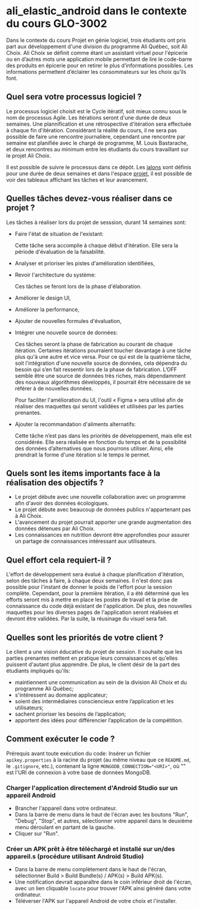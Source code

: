 # ali_elastic_android dans le contexte du cours GLO-3002

Dans le contexte du cours Projet en génie logiciel, trois étudiants ont pris part aux développement d'une division du programme Ali Québec, soit Ali Choix. Ali Choix se définit comme étant un assistant virtuel pour l'épicerie ou en d’autres mots une application mobile permettant de lire le code-barre des produits en épicerie pour en retirer le plus d’informations possibles. Les informations permettent d’éclairer les consommateurs sur les choix qu’ils font.


## Quel sera votre processus logiciel ?

Le processus logiciel choisit est le Cycle itératif, soit mieux connu sous le nom de processus Agile. Les itérations seront d'une durée de deux semaines. Une plannification et une rétrospective d'itération sera effectuée à chaque fin d'itération. Considérant la réalité du cours, il ne sera pas possible de faire une rencontre journalière, cependant une rencontre par semaine est planifiée avec le chargé de programme, M. Louis Bastarache, et deux rencontres au minimum entre les étudiants du cours travaillant sur le projet Ali Choix.

Il est possible de suivre le processus dans ce dépôt. Les [jalons](https://github.com/Lapro15/ali_elastic_android/milestones) sont définis pour une durée de deux semaines et dans l'espace [projet](https://github.com/Lapro15/ali_elastic_android/projects/1), il est possible de voir des tableaux affichant les tâches et leur avancement.

## Quelles tâches devez-vous réaliser dans ce projet ?

Les tâches à réaliser lors du projet de sesssion, durant 14 semaines sont: 

- Faire l'état de situation de l'existant: 

  Cette tâche sera accomplie à chaque début d'itération. Elle sera la période d'évaluation de la faisabilité.

- Analyser et prioriser les pistes d'amélioration identifiées,
- Revoir l'architecture du système: 

   Ces tâches se feront lors de la phase d'élaboration.

- Améliorer le design UI,
- Améliorer la performance,
- Ajouter de nouvelles formules d'évaluation,
- Intégrer une nouvelle source de données: 

  Ces tâches seront la phase de fabrication au courant de chaque itération. Certaines itérations pourraient toucher davantage à une tâche plus qu'à une autre et vice versa. Pour ce qui est de la quatrième tâche, soit l'intégration d'une nouvelle source de données, cela dépendra du besoin qui s’en fait ressentir lors de la phase de fabrication. L’OFF semble être une source de données très riches, mais dépendamment des nouveaux algorithmes développés, il pourrait être nécessaire de se référer à de nouvelles données.
  
   Pour faciliter l'amélioration du UI, l'outil « Figma » sera utilisé afin de réaliser des maquettes qui seront validées et utilisées par les parties prenantes.

- Ajouter la recommandation d'aliments alternatifs: 

  Cette tâche n’est pas dans les priorités de développement, mais elle est considérée. Elle sera réalisée en fonction du temps et de la possibilité des données d’alternatives que nous pourrons utiliser. Ainsi, elle prendrait la forme d'une itération si le temps le permet.
  
## Quels sont les items importants face à la réalisation des objectifs ?

- Le projet débute avec une nouvelle collaboration avec un programme afin d'avoir des données écologiques.
- Le projet débute avec beaucoup de données publics n'appartenant pas à Ali Choix. 
- L'avancement du projet pourrait apporter une grande augmentation des données détenues par Ali Choix.
- Les connaissances en nutrition devront être approfondies pour assurer un partage de connaissances intéressant aux utilisateurs.

## Quel effort cela requiert-il ?

L'effort de développement sera évalué à chaque planification d'itération, selon des tâches à faire, à chaque deux semaines. Il n'est donc pas possible pour l'instant de donner le poids de l'effort pour la session complète. Cependant, pour la première itération, il a été déterminé que les efforts seront mis à mettre en place les postes de travail et la prise de connaissance du code déjà existant de l'application. De plus, des nouvelles maquettes pour les diverses pages de l'application seront réalisées et devront être validées. Par la suite, la réusinage du visuel sera fait.

## Quelles sont les priorités de votre client ? 

Le client a une vision éducative du projet de session. Il souhaite que les parties prenantes mettent en pratique leurs connaissances et qu'elles puissent d'autant plus apprendre. De plus, le client désir de la part des étudiants impliqués qu'ils:

- maintiennent une communication au sein de la division Ali Choix et du programme Ali Québec;
- s'intéressent au domaine applicateur;
- soient des intermédiaires consciencieux entre l’application et les utilisateurs;
- sachent prioriser les besoins de l’application;
- apportent des idées pour différencier l’application de la compétition.

## Comment exécuter le code ?

Prérequis avant toute exécution du code: Insérer un fichier `apikey.properties` à la racine du projet (au même niveau que ce `README.md`, le `.gitignore`, etc.), contenant la ligne `MONGODB_CONNECTION="<URI>"`, où "<URI>" est l'URI de connexion à votre base de données MongoDB.

### Charger l'application directement d'Android Studio sur un appareil Android

- Brancher l'appareil dans votre ordinateur.
- Dans la barre de menu dans le haut de l'écran avec les boutons "Run", "Debug", "Stop", et autres, sélectionner votre appareil dans le deuxième menu déroulant en partant de la gauche.
- Cliquer sur "Run".

### Créer un APK prêt à être téléchargé et installé sur un/des appareil.s (procédure utilisant Android Studio)

- Dans la barre de menu complètement dans le haut de l'écran, sélectionner Build > Build Bundle(s) / APK(s) > Build APK(s).
- Une notification devrait apparaître dans le coin inférieur droit de l'écran, avec un lien cliquable `locate` pour trouver l'APK ainsi généré dans votre ordinateur.
- Téléverser l'APK sur l'appareil Android de votre choix et l'installer.

